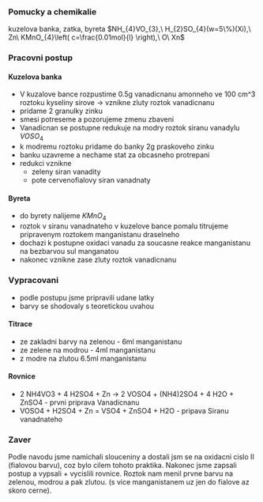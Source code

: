 ### Pomucky a chemikalie
kuzelova banka, zatka, byreta
$NH_{4}VO_{3},\ H_{2}SO_{4}(w=5\%)(Xi),\ Zn\ KMnO_{4}\left( c=\frac{0.01mol}{l} \right),\ O\ Xn$

### Pracovni postup
#### Kuzelova banka
- V kuzalove bance rozpustime 0.5g vanadicnanu amonneho ve 100 cm^3 roztoku kyseliny sirove -> vznikne zluty roztok vanadicnanu
- pridame 2 granulky zinku
- smesi potreseme a pozorujeme zmenu zbaveni
- Vanadicnan se postupne redukuje na modry roztok siranu vanadylu $VOSO_{4}$
- k modremu roztoku pridame do banky 2g praskoveho zinku
- banku uzavreme a nechame stat za obcasneho protrepani
- redukci vznikne
	- zeleny siran vanadity 
	- pote cervenofialovy siran vanadnaty
#### Byreta
- do byrety nalijeme $KMnO_{4}$
- roztok v siranu vanadnateho v kuzelove bance pomalu titrujeme pripravenym roztokem manganistanu draselneho
- dochazi k postupne oxidaci vanadu za soucasne reakce manganistanu na bezbarvou sul manganatou
- nakonec vznikne zase zluty roztok vanadicnanu

### Vypracovani 
- podle postupu jsme pripravili udane latky 
- barvy se shodovaly s teoretickou uvahou
#### Titrace
- ze zakladni barvy na zelenou - 6ml manganistanu
- ze zelene na modrou - 4ml manganistanu
- z modre na zlutou 6.5ml manganistanu
#### Rovnice
- 2 NH4VO3 + 4 H2SO4 + Zn -> 2 VOSO4 + (NH4)2SO4 + 4 H2O + ZnSO4  - prvni priprava Vanadicnanu
- VOSO4 + H2SO4 + Zn = VSO4 + ZnSO4 + H2O - pripava Siranu vanadnateho

### Zaver
Podle navodu jsme namichali slouceniny a dostali jsm se na oxidacni cislo II (fialovou barvu), coz bylo cilem tohoto praktika. Nakonec jsme zapsali postup a vypsali + vycislili rovnice.
Roztok nam menil prvne barvu na zelenou, modrou a pak zlutou. (s vice manganistanem uz jen do fialove az skoro cerne).